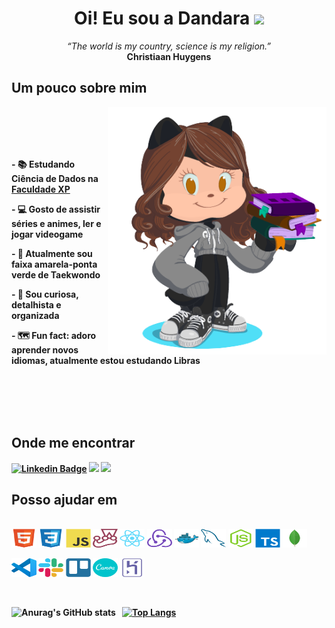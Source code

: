 <div align="center">
<h1> Oi! Eu sou a Dandara <img src="https://media4.giphy.com/media/3lBOIbP9ghX2/giphy.gif?cid=ecf05e471xxk664n9w76cv8cwxe8sclbiora7rtrb6f5zpzj&rid=giphy.gif&ct=g" width="70px"></h1>
</div>

<p align="center">
  <i>“The world is my country, science is my religion.”</i>
  <br/>
  <b>Christiaan Huygens<b/>
</p>
  
<h2>Um pouco sobre mim</h2>  

  <img align="right" src="octocat-removebg.png" width="350px">
  
</br>
</br>
</br>
</br>
<p>- 📚 Estudando Ciência de Dados na <a href="https://www.xpeducacao.com.br/graduacao"><b>Faculdade XP</b></a></p>
<p>- 💻 Gosto de assistir séries e animes, ler e jogar videogame</p>
<p>- 🥋 Atualmente sou faixa amarela-ponta verde de Taekwondo</p>
<p>- 💭 Sou curiosa, detalhista e organizada</p>
<p>- 🗺️ Fun fact: adoro aprender novos idiomas, atualmente estou estudando Libras</p>

</br>
</br>
</br>
</br>

<h2>Onde me encontrar</h2>

[![Linkedin Badge](https://img.shields.io/badge/-LinkedIn-%230077B5?style=for-the-badge&logo=linkedin&logoColor=white&link=https://www.linkedin.com/in/dandara-dias/)](https://www.linkedin.com/in/dandara-dias/)
<a href = "mailto:dandaradias.contato@gmail.com"><img src="https://img.shields.io/badge/-Gmail-%23333?style=for-the-badge&logo=gmail&logoColor=white" target="_blank"></a>
<a href = "https://stackoverflow.com/users/17501710/dandara-dias"><img src="https://aleen42.github.io/badges/src/stackoverflow.svg" target="_blank" height="28px"></a>

<h2>Posso ajudar em</h2>

<div style="display: inline_block"><br>
  <i class="devicon-html5-plain colored"></i>
  <img align="center" alt="ewe-HTML" height="30" width="40" src="https://raw.githubusercontent.com/devicons/devicon/master/icons/html5/html5-original.svg">
  <img align="center" alt="ewe-CSS" height="30" width="40" src="https://raw.githubusercontent.com/devicons/devicon/master/icons/css3/css3-original.svg">
  <img align="center" alt="ewe-Js" height="30" width="40" src="https://raw.githubusercontent.com/devicons/devicon/master/icons/javascript/javascript-original.svg">
  <img align="center" alt="ewe-Jest" height="30" width="40" src="https://raw.githubusercontent.com/devicons/devicon/2ae2a900d2f041da66e950e4d48052658d850630/icons/jest/jest-plain.svg">
  <img align="center" alt="ewe-React" height="30" width="40" src="https://raw.githubusercontent.com/devicons/devicon/2ae2a900d2f041da66e950e4d48052658d850630/icons/react/react-original.svg">
  <img align="center" alt="ewe-Redux" height="30" width="40" src="https://raw.githubusercontent.com/devicons/devicon/2ae2a900d2f041da66e950e4d48052658d850630/icons/redux/redux-original.svg">
  <img align="center" alt="ewe-Docker" height="30" width="40" src="https://raw.githubusercontent.com/devicons/devicon/2ae2a900d2f041da66e950e4d48052658d850630/icons/docker/docker-original.svg">
  <img align="center" alt="ewe-MySQL" height="30" width="40" src="https://raw.githubusercontent.com/devicons/devicon/2ae2a900d2f041da66e950e4d48052658d850630/icons/mysql/mysql-original.svg">
  <img align="center" alt="ewe-NodeJS" height="30" width="40" src="https://raw.githubusercontent.com/devicons/devicon/2ae2a900d2f041da66e950e4d48052658d850630/icons/nodejs/nodejs-original.svg">
  <img align="center" alt="ewe-TypeScript" height="30" width="40" src="https://raw.githubusercontent.com/devicons/devicon/2ae2a900d2f041da66e950e4d48052658d850630/icons/typescript/typescript-original.svg">
  <img align="center" alt="ewe-MongoDB" height="30" width="40" src="https://raw.githubusercontent.com/devicons/devicon/1119b9f84c0290e0f0b38982099a2bd027a48bf1/icons/mongodb/mongodb-original.svg">
</div>
  <br>
  <img align="center" alt="ewe-VScode" height="30" width="40" src="https://raw.githubusercontent.com/devicons/devicon/master/icons/vscode/vscode-original.svg">
  <img align="center" alt="ewe-Slack" height="30" width="40" src="https://raw.githubusercontent.com/devicons/devicon/master/icons/slack/slack-original.svg">
  <img align="center" alt="ewe-Trello" height="30" width="40" src="https://raw.githubusercontent.com/devicons/devicon/master/icons/trello/trello-plain.svg">
  <img align="center" alt="ewe-Canva" height="30" width="40" src="https://raw.githubusercontent.com/devicons/devicon/master/icons/canva/canva-original.svg">
  <img align="center" alt="ewe-Heroku" height="30" width="40" src="https://raw.githubusercontent.com/devicons/devicon/2ae2a900d2f041da66e950e4d48052658d850630/icons/heroku/heroku-original.svg">
  
  
  </br>
  </br>
  </br>
  
  ![Anurag's GitHub stats](https://github-readme-stats.vercel.app/api?username=dandara-dias&show_icons=true&theme=midnight-purple) &nbsp;
  [![Top Langs](https://github-readme-stats.vercel.app/api/top-langs/?username=dandara-dias&layout=demo&theme=midnight-purple)](https://github.com/anuraghazra/github-readme-stats)



<!--
**dandara-dias/dandara-dias** is a ✨ _special_ ✨ repository because its `README.md` (this file) appears on your GitHub profile.

Here are some ideas to get you started:

- 🔭 I’m currently working on ...
- 🌱 I’m currently learning ...
- 👯 I’m looking to collaborate on ...
- 🤔 I’m looking for help with ...
- 💬 Ask me about ...
- 📫 How to reach me: ...
- 😄 Pronouns: ...
- ⚡ Fun fact: ...
-->
